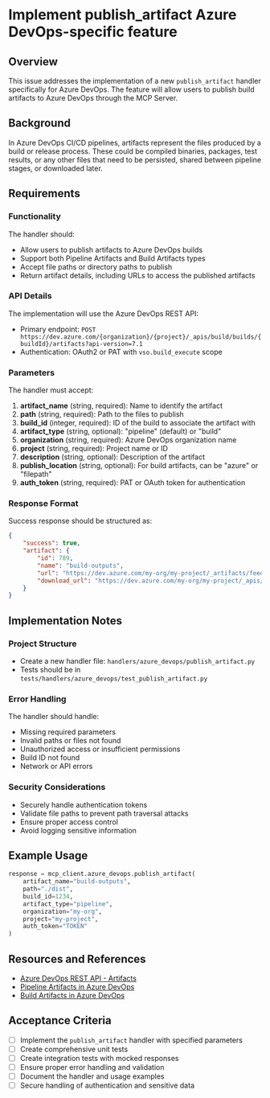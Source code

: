 # Implement publish_artifact Azure DevOps-specific feature

## Overview

This issue addresses the implementation of a new `publish_artifact` handler specifically for Azure DevOps. The feature will allow users to publish build artifacts to Azure DevOps through the MCP Server.

## Background

In Azure DevOps CI/CD pipelines, artifacts represent the files produced by a build or release process. These could be compiled binaries, packages, test results, or any other files that need to be persisted, shared between pipeline stages, or downloaded later.

## Requirements

### Functionality

The handler should:
- Allow users to publish artifacts to Azure DevOps builds
- Support both Pipeline Artifacts and Build Artifacts types
- Accept file paths or directory paths to publish
- Return artifact details, including URLs to access the published artifacts

### API Details

The implementation will use the Azure DevOps REST API:
- Primary endpoint: `POST https://dev.azure.com/{organization}/{project}/_apis/build/builds/{buildId}/artifacts?api-version=7.1`
- Authentication: OAuth2 or PAT with `vso.build_execute` scope

### Parameters

The handler must accept:
1. **artifact_name** (string, required): Name to identify the artifact
2. **path** (string, required): Path to the files to publish
3. **build_id** (integer, required): ID of the build to associate the artifact with
4. **artifact_type** (string, optional): "pipeline" (default) or "build"
5. **organization** (string, required): Azure DevOps organization name
6. **project** (string, required): Project name or ID
7. **description** (string, optional): Description of the artifact
8. **publish_location** (string, optional): For build artifacts, can be "azure" or "filepath"
9. **auth_token** (string, required): PAT or OAuth token for authentication

### Response Format

Success response should be structured as:
```json
{
    "success": true,
    "artifact": {
        "id": 789,
        "name": "build-outputs",
        "url": "https://dev.azure.com/my-org/my-project/_artifacts/feed/my-artifacts/build-outputs",
        "download_url": "https://dev.azure.com/my-org/my-project/_apis/build/builds/1234/artifacts?artifactName=build-outputs&api-version=7.1"
    }
}
```

## Implementation Notes

### Project Structure
- Create a new handler file: `handlers/azure_devops/publish_artifact.py`
- Tests should be in `tests/handlers/azure_devops/test_publish_artifact.py`

### Error Handling
The handler should handle:
- Missing required parameters
- Invalid paths or files not found
- Unauthorized access or insufficient permissions
- Build ID not found
- Network or API errors

### Security Considerations
- Securely handle authentication tokens
- Validate file paths to prevent path traversal attacks
- Ensure proper access control
- Avoid logging sensitive information

## Example Usage

```python
response = mcp_client.azure_devops.publish_artifact(
    artifact_name="build-outputs",
    path="./dist",
    build_id=1234,
    artifact_type="pipeline",
    organization="my-org",
    project="my-project",
    auth_token="TOKEN"
)
```

## Resources and References

- [Azure DevOps REST API - Artifacts](https://learn.microsoft.com/en-us/rest/api/azure/devops/build/artifacts?view=azure-devops-rest-7.1)
- [Pipeline Artifacts in Azure DevOps](https://learn.microsoft.com/en-us/azure/devops/pipelines/artifacts/pipeline-artifacts?view=azure-devops)
- [Build Artifacts in Azure DevOps](https://learn.microsoft.com/en-us/azure/devops/pipelines/artifacts/build-artifacts?view=azure-devops)

## Acceptance Criteria

- [ ] Implement the `publish_artifact` handler with specified parameters
- [ ] Create comprehensive unit tests
- [ ] Create integration tests with mocked responses
- [ ] Ensure proper error handling and validation
- [ ] Document the handler and usage examples
- [ ] Secure handling of authentication and sensitive data 